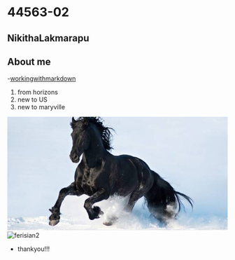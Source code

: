 # 44563-02
## NikithaLakmarapu
## About me

-[workingwithmarkdown](https://github.com/profcase/working-with-markdown)
1. from horizons
1. new to US
1. new to maryville

![ferisian1](https://github.com/NikithaLakmarapu/44563-02/blob/master/love.jpg)
![ferisian2](https://st2.depositphotos.com/1000934/8841/i/950/depositphotos_88413290-stock-photo-the-black-horse-of-the.jpg)
- thankyou!!!
